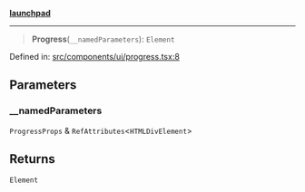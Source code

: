 [**launchpad**](index.md)

***

> **Progress**(`__namedParameters`): `Element`

Defined in: [src/components/ui/progress.tsx:8](https://github.com/victorbratov/launchpad/blob/d1815ef1a573b42ac1f231f3f3d6617bddce6dbe/src/components/ui/progress.tsx#L8)

## Parameters

### \_\_namedParameters

`ProgressProps` & `RefAttributes`\<`HTMLDivElement`\>

## Returns

`Element`
